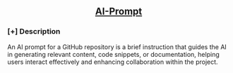 <h2 align="center"><u>AI-Prompt</u></h2>

### [+] Description
An AI prompt for a GitHub repository is a brief instruction that guides the AI in generating relevant content, code snippets, or documentation, helping users interact effectively and enhancing collaboration within the project.
